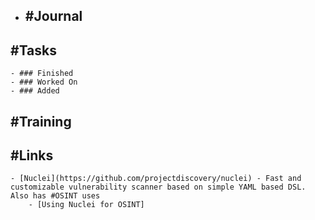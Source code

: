 - ## #Journal
## #Tasks
	- ### Finished
	- ### Worked On
	- ### Added
## #Training
## #Links
	- [Nuclei](https://github.com/projectdiscovery/nuclei) - Fast and customizable vulnerability scanner based on simple YAML based DSL. Also has #OSINT uses
		- [Using Nuclei for OSINT]